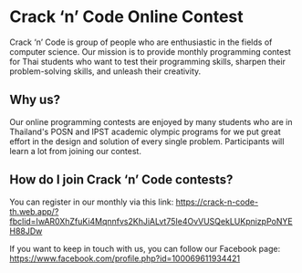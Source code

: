 # Crack ‘n’ Code Online Contest

Crack ‘n’ Code is group of people who are enthusiastic in the fields of computer science. Our mission is to provide monthly programming contest for Thai students who want to test their programming skills, sharpen their problem-solving skills, and unleash their creativity.

## Why us?

Our online programming contests are enjoyed by many students who are in Thailand's POSN and IPST academic olympic programs for we put great effort in the design and solution of every single problem. Participants will learn a lot from joining our contest.

## How do I join Crack ‘n’ Code contests?
You can register in our monthly via this link: https://crack-n-code-th.web.app/?fbclid=IwAR0XhZfuKi4Mqnnfvs2KhJiALvt75Ie4OvVUSQekLUKpnizpPoNYEH88JDw

If you want to keep in touch with us, you can follow our Facebook page: https://www.facebook.com/profile.php?id=100069611934421

